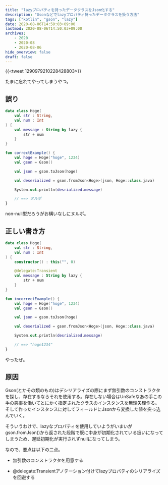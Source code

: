 ```yaml
---
title: "lazyプロパティを持ったデータクラスをJson化する"
description: "Gsonなどでlazyプロパティ持ったデータクラスを扱う方法"
tags: ["kotlin", "gson", "lazy"]
date: 2020-08-06T14:50:03+09:00
lastmod: 2020-08-06T14:50:03+09:00
archives:
    - 2020
    - 2020-08
    - 2020-08-06
hide_overview: false
draft: false
---
```


{{<tweet 1290979210228428803>}}

たまに忘れてやってしまうやつ。

## 誤り

```kt
data class Hoge(
    val str : String,
    val num : Int
) {
    val message : String by lazy {
        str + num
    }
}
```

```kt
fun correctExample() {
    val hoge = Hoge("hoge", 1234)
    val gson = Gson()

    val json = gson.toJson(hoge)

    val deserialized = gson.fromJson<Hoge>(json, Hoge::class.java)

    System.out.println(desrialized.message)

    // ==> ヌルポ
}
```

non-null型だろうがお構いなしにヌルポ。

## 正しい書き方

```kt
data class Hoge(
    val str : String,
    val num : Int
) {
    constructor() : this("", 0)

    @delegate:Transient
    val message : String by lazy {
        str + num
    }
}
```

```kt
fun incorrectExample() {
    val hoge = Hoge("hoge", 1234)
    val gson = Gson()

    val json = gson.toJson(hoge)

    val deserialized = gson.fromJson<Hoge>(json, Hoge::class.java)

    System.out.println(desrialized.message)

    // ==> "hoge1234"
}
```

やったぜ。

## 原因

Gson(とかその類のもの)はデシリアライズの際にまず無引数のコンストラクタを探し、存在するならそれを使用する。存在しない場合はUnSafeなあの手この手の悪事を働いてとにかく指定されたクラスのインスタンスを無理矢理作る。  
そして作ったインスタンスに対してフィールドにJsonから変換した値を突っ込んでいく。

そういうわけで、lazyなプロパティを使用していようがいまいがgson.fromJson()から返された段階で既に中身が初期化されている扱いになってしまうため、遅延初期化が実行されずnullになってしまう。

なので、要点は以下の二点。

- 無引数のコンストラクタを用意する

- @delegate:Transientアノテーション付けてlazyプロパティのシリアライズを回避する
